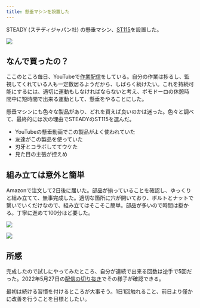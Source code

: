 ```yaml
---
title: 懸垂マシンを設置した
---
```

STEADY (ステディジャパン社) の懸垂マシン、[ST115](https://www.amazon.co.jp/dp/B09K3QQBKH)を設置した。

![](https://lh6.googleusercontent.com/9-3vHC_JVMSdM5ZOkUMCwhLEIEPSSuupbBlAAc5ggSh8jh_U8qQjG4Ms53Myi7j4WaqHPvtmqc2kFyJ-P2xgvdpvdwJLJFtV0sqnkGdgvX37QY373T4Bv3o-jViMFLd1Y-k00LLyXw8Z-KkIP60koIfBvbNpqq0VTUfzBNMoSJd6FBb_MYKHPyY223jW)

なんで買ったの？
--------

ここのところ毎日、YouTubeで[作業配信](https://www.youtube.com/c/r7kamura)をしている。自分の作業は捗るし、監視してくれている人も一定数居るようだから、しばらく続けたい。これを持続可能にするには、適切に運動もしなければならないと考え、ポモドーロの休憩時間中に短時間で出来る運動として、懸垂をやることにした。

懸垂マシンにも色々な製品があり、どれを買えば良いのかは迷った。色々と調べて、最終的には次の理由でSTEADYのST115を選んだ。

*   YouTubeの懸垂動画でこの製品がよく使われていた
*   友達がこの製品を使っていた
*   刃牙とコラボしててウケた
*   見た目の主張が控えめ

組み立ては意外と簡単
----------

Amazonで注文して2日後に届いた。部品が揃っていることを確認し、ゆっくりと組み立てて、無事完成した。適切な箇所に穴が開いており、ボルトとナットで繋いでいくだけなので、組み立てはそこそこ簡単。部品が多いので時間は掛かる。丁寧に進めて100分ほど要した。

![](https://lh3.googleusercontent.com/md4u7C-iy0uQJSzu_QP_FfpRjP5hnGTxh__45Fys7quPnUFgMFJdlFTm0b7aQKgE6_DgaYNyVKrdlB5f0ypicsP15ywwV_0N4Q5wrgx4CxaAOlymkjwcjo-KS8NwHmpM9GW_MUoVw0c8rwXSyCD0AX5sqhPytL64WQG5jAjhlMY4dR0L0NK25P9oITAU)

![](https://lh3.googleusercontent.com/6gSNThfk_shOZ7HG6DqhQOxZMQD4DJlAxw0D1MQ4RES0KlIBHHIZjj1n62ShAMgwHuwTTTnRPqZ5xsP0HvnhcB2nF8Cfke8NkO7gr6K309sqjHWPpcAZnP0EXR0etRR99cd1HRyQzxAyc-kSa22rSz5ZdO4EfsSG3HWv15Q7Y3FGhqgoIj8pjh7UvTY1)

所感
--

完成したので試しにやってみたところ、自分が連続で出来る回数は逆手で5回だった。2022年5月27日の[配信の切り抜き](https://www.youtube.com/clip/Ugkxy2NXpdlfZF0kT9s-MoCOrbB1wpWEryK9)でその様子が確認できる。

最初は続ける習慣を付けるところが大事そう。1日1回触れること、前日より僅かに改善を行うことを目標としたい。

